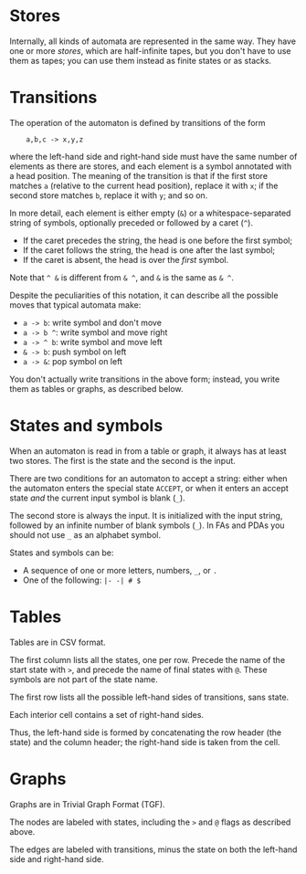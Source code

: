 Stores
======

Internally, all kinds of automata are represented in the same
way. They have one or more _stores_, which are half-infinite tapes,
but you don't have to use them as tapes; you can use them instead as
finite states or as stacks.

Transitions
===========

The operation of the automaton is defined by transitions of the form
```
    a,b,c -> x,y,z
```
where the left-hand side and right-hand side must have the same number
of elements as there are stores, and each element is a symbol
annotated with a head position. The meaning of the transition is that
if the first store matches `a` (relative to the current head
position), replace it with `x`; if the second store matches `b`,
replace it with `y`; and so on.

In more detail, each element is either empty (`&`) or a whitespace-separated
string of symbols, optionally preceded or followed by a caret (`^`).

- If the caret precedes the string, the head is one before the first symbol;
- If the caret follows the string, the head is one after the last symbol;
- If the caret is absent, the head is over the _first_ symbol.

Note that `^ &` is different from `& ^`, and `&` is the same as `& ^`.

Despite the peculiarities of this notation, it can describe all the
possible moves that typical automata make:

- `a -> b`: write symbol and don't move
- `a -> b ^`: write symbol and move right
- `a -> ^ b`: write symbol and move left
- `& -> b`: push symbol on left
- `a -> &`: pop symbol on left

You don't actually write transitions in the above form; instead, you
write them as tables or graphs, as described below.

States and symbols
==================

When an automaton is read in from a table or graph, it always has at
least two stores. The first is the state and the second is the input.

There are two conditions for an automaton to accept a string: either
when the automaton enters the special state `ACCEPT`, or when it
enters an accept state _and_ the current input symbol is blank (`_`).

The second store is always the input. It is initialized with the input
string, followed by an infinite number of blank symbols (`_`). In FAs
and PDAs you should not use `_` as an alphabet symbol.

States and symbols can be:

- A sequence of one or more letters, numbers, `_`, or `.`
- One of the following: `|- -| # $`

Tables
======

Tables are in CSV format.

The first column lists all the states, one per row. Precede the name
of the start state with `>`, and precede the name of final states with
`@`. These symbols are not part of the state name.

The first row lists all the possible left-hand sides of transitions,
sans state.

Each interior cell contains a set of right-hand sides.

Thus, the left-hand side is formed by concatenating the row header
(the state) and the column header; the right-hand side is taken from
the cell.

Graphs
======

Graphs are in Trivial Graph Format (TGF).

The nodes are labeled with states, including the `>` and `@` flags as
described above.

The edges are labeled with transitions, minus the state on both the
left-hand side and right-hand side.

